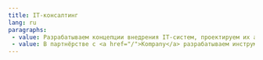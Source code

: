 ```yaml
---
title: IT-консалтинг
lang: ru
paragraphs: 
 - value: Разрабатываем концепции внедрения IT-систем, проектируем их архитектуру, обеспечиваем методологическое и организационное сопровождение их внедрения. 
 - value: В партнёрстве с <a href="/">Kompany</a> разрабатываем инструменты визуальной аналитики.
---
```

